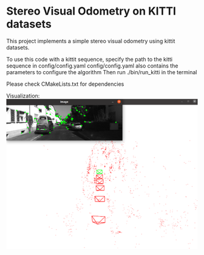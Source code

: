 # Stereo Visual Odometry on KITTI datasets

This project implements a simple stereo visual odometry using kittit datasets.

To use this code with a kittit sequence, specify the path to the kitti sequence in config/config.yaml
config/config.yaml also contains the parameters to configure the algorithm
Then run ./bin/run_kitti in the terminal

Please check CMakeLists.txt for dependencies

Visualization:
![Visualization](https://github.com/kangqi-ni/stereo_vo/blob/master/Visualizer.png)